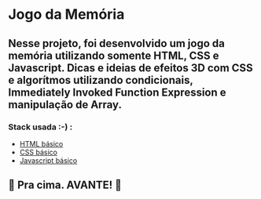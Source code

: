 # Jogo da Memória

## Nesse projeto, foi desenvolvido um jogo da memória utilizando somente HTML, CSS e Javascript. Dicas e ideias de efeitos 3D com CSS e algorítmos utilizando condicionais, Immediately Invoked Function Expression e manipulação de Array.

### Stack usada :-) :

* [HTML básico](https://www.w3schools.com/html/)
* [CSS básico](https://developer.mozilla.org/pt-BR/docs/Web/CSS)
* [Javascript básico](https://developer.mozilla.org/pt-BR/docs/Web/JavaScript)
 

## 🚀 Pra cima. AVANTE! 🚀
